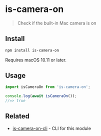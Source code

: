 # is-camera-on

> Check if the built-in Mac camera is on

## Install

```sh
npm install is-camera-on
```

Requires macOS 10.11 or later.

## Usage

```js
import isCameraOn from 'is-camera-on';

console.log(await isCameraOn());
//=> true
```

## Related

- [is-camera-on-cli](https://github.com/sindresorhus/is-camera-on-cli) - CLI for this module

